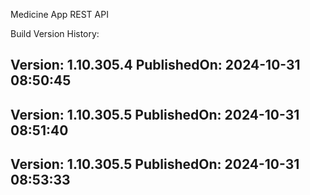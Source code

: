 Medicine App REST API

Build Version History:

Version: 1.10.305.4
PublishedOn: 2024-10-31 08:50:45
---------------------------------------------------------------------------------
Version: 1.10.305.5
PublishedOn: 2024-10-31 08:51:40
---------------------------------------------------------------------------------
Version: 1.10.305.5
PublishedOn: 2024-10-31 08:53:33
---------------------------------------------------------------------------------

